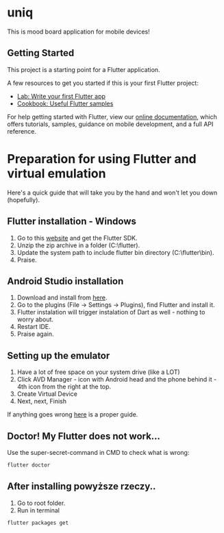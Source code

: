 # uniq

This is mood board application for mobile devices!

## Getting Started

This project is a starting point for a Flutter application.

A few resources to get you started if this is your first Flutter project:

- [Lab: Write your first Flutter app](https://flutter.dev/docs/get-started/codelab)
- [Cookbook: Useful Flutter samples](https://flutter.dev/docs/cookbook)

For help getting started with Flutter, view our
[online documentation](https://flutter.dev/docs), which offers tutorials,
samples, guidance on mobile development, and a full API reference.

# Preparation for using Flutter and virtual emulation
Here's a quick guide that will take you by the hand and won't let you down (hopefully).

## Flutter installation - Windows

1. Go to this [website](https://flutter.dev/docs/get-started/install/windows) and get the Flutter SDK.
2. Unzip the zip archive in a folder (C:\flutter\).
3. Update the system path to include flutter bin directory (C:\flutter\bin).
4. Praise.

## Android Studio installation
1. Download and install from [here](https://developer.android.com/studio).
2. Go to the plugins (File → Settings → Plugins), find Flutter and install it.
3. Flutter instalation will trigger instalation of Dart as well - nothing to worry about.
4. Restart IDE.
5. Praise again.


## Setting up the emulator
1. Have a lot of free space on your system drive (like a LOT)
2. Click AVD Manager - icon with Android head and the phone behind it - 4th icon from the right at the top.
3. Create Virtual Device
4. Next, next, Finish

If anything goes wrong [here](https://developer.android.com/studio/run/managing-avds) is a proper guide.


## Doctor! My Flutter does not work...

Use the super-secret-command in CMD to check what is wrong:

```bash
flutter doctor
```

## After installing powyższe rzeczy..

1. Go to root folder.
2. Run in terminal 
```bash
flutter packages get
```
